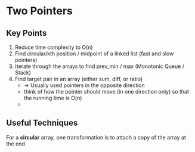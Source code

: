 # Two Pointers

## Key Points

1. Reduce time complexity to O(n)&#x20;
2. Find circular/kth position / midpoint of a linked list (fast and slow pointers)
3. Iterate through the arrays to find prev\_min / max (Monotonic Queue / Stack)
4. Find target pair in an array (either sum, diff, or ratio)&#x20;
   * \-> Usually used pointers in the opposite direction
   * think of how the pointer should move (in one direction only) so that the running time is O(n)
   *

## Useful Techniques

For a **circular** array, one transformation is to attach a copy of the array at the end

##
